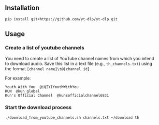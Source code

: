 ## Installation
```shell
pip install git+https://github.com/yt-dlp/yt-dlp.git
```

## Usage
### Create a list of youtube channels
You need to create a list of YouTube channel names from which you intend to download audio. Save this list in a text file (e.g., `th_channels.txt`) using the format `[channel name]\t@[channel id]`.

For example:
```
Youth With You  @iQIYIYouthWithYou
KUN  @kun_global
Kun's Official Channel  @kunsofficialchannel6831
```

### Start the download process
```
./download_from_youtube_channels.sh channels.txt ~/download th
```
